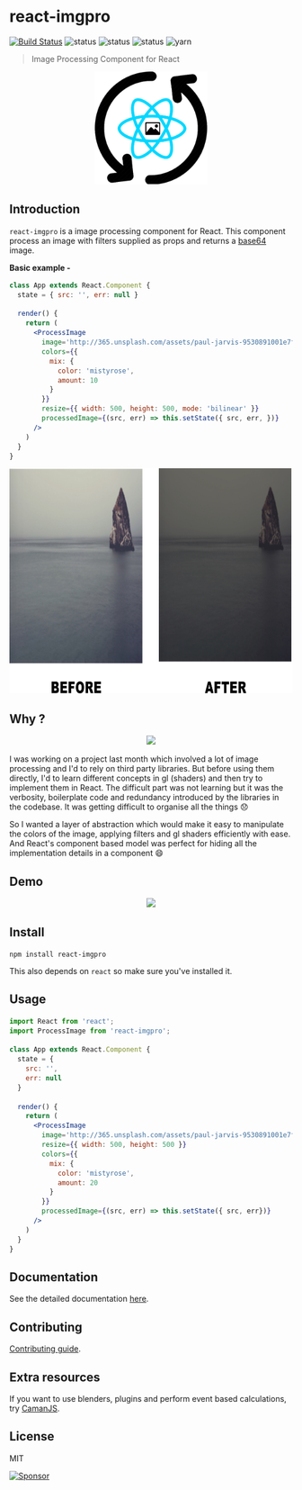 # react-imgpro
[![Build Status](https://travis-ci.org/nitin42/react-imgpro.svg?branch=master)](https://travis-ci.org/nitin42/react-imgpro)
![status](https://img.shields.io/badge/version-1.0.0-brightgreen.svg)
![status](https://img.shields.io/badge/size-14.1KB-brightgreen.svg)
![status](https://img.shields.io/badge/status-stable-brightgreen.svg)
![yarn](https://img.shields.io/badge/yarn-0.21.3-blue.svg)

> Image Processing Component for React

<p align="center">
  <img src="./images/react-impro.png" height="200" width="200">
</p>

## Introduction

`react-imgpro` is a image processing component for React. This component process an image with filters supplied as props and returns a [base64](https://en.wikipedia.org/wiki/Base64) image. 

**Basic example -**

```jsx
class App extends React.Component {
  state = { src: '', err: null }
  
  render() {
    return (
      <ProcessImage
        image='http://365.unsplash.com/assets/paul-jarvis-9530891001e7f4ccfcef9f3d7a2afecd.jpg'
        colors={{
          mix: {
            color: 'mistyrose',
            amount: 10
          }
        }}
        resize={{ width: 500, height: 500, mode: 'bilinear' }}
        processedImage={(src, err) => this.setState({ src, err, })}
      />     
    )
  }
}
```

<p align="center">
<img src="./images/introduction.jpg" height="400" width="800">
</p>

## Why ?

<p align="center">
  <img src="https://i.gyazo.com/16f09cba02f9dfeb272cc574f9fbbcff.png">
</p>

I was working on a project last month which involved a lot of image processing and I'd to rely on third party libraries. But before using them directly, I'd to learn different concepts in gl (shaders) and then try to implement them in React. The difficult part was not learning but it was the verbosity, boilerplate code and redundancy introduced by the libraries in the codebase. It was getting difficult to organise all the things 😞

So I wanted a layer of abstraction which would make it easy to manipulate the colors of the image, applying filters and gl shaders efficiently with ease. And React's component based model was perfect for hiding all the implementation details in a component 😄 

## Demo

<p align="center">
  <img src="http://g.recordit.co/XmhTiP84TD.gif">
</p>

## Install

```
npm install react-imgpro
```

This also depends on `react` so make sure you've installed it.


## Usage

```jsx
import React from 'react';
import ProcessImage from 'react-imgpro';

class App extends React.Component {
  state = {
    src: '',
    err: null
  }
  
  render() {
    return (
      <ProcessImage
        image='http://365.unsplash.com/assets/paul-jarvis-9530891001e7f4ccfcef9f3d7a2afecd.jpg'
        resize={{ width: 500, height: 500 }}
        colors={{
          mix: {
            color: 'mistyrose',
            amount: 20
          }
        }}
        processedImage={(src, err) => this.setState({ src, err})}
      />
    )
  }
}

```

## Documentation

See the detailed documentation [here](./Docs).

## Contributing

[Contributing guide](https://github.com/nitin42/react-imgpro/blob/master/Docs/CONTRIBUTING.MD).


## Extra resources

If you want to use blenders, plugins and perform event based calculations, try [CamanJS](http://camanjs.com/).

## License

MIT

<a href="https://app.codesponsor.io/link/FCRW65HPiwhNtebDx2tTc53E/nitin42/react-imgpro" rel="nofollow"><img src="https://app.codesponsor.io/embed/FCRW65HPiwhNtebDx2tTc53E/nitin42/react-imgpro.svg" style="width: 888px; height: 68px;" alt="Sponsor" /></a>
